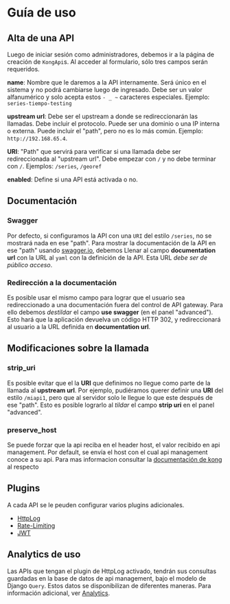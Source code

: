 # Guía de uso

## Alta de una API

Luego de iniciar sesión como administradores, debemos ir a la página de creación de `KongApi`s.
Al acceder al formulario, sólo tres campos serán requeridos.

**name**: Nombre que le daremos a la API internamente. Será único en el sistema y no podrá cambiarse luego de ingresado.
Debe ser un valor alfanumérico y solo acepta estos `- _ ~` caracteres especiales.
Ejemplo: `series-tiempo-testing`

**upstream url**: Debe ser el upstream a donde se redireccionarán las llamadas. Debe incluir el protocolo.
Puede ser una dominio o una IP interna o externa.
Puede incluir el "path", pero no es lo más común.
Ejemplo: `http://192.168.65.4`.

**URI**: "Path" que servirá para verificar si una llamada debe ser redireccionada al "upstream url".
Debe empezar con `/` y no debe terminar con `/`.
Ejemplos: `/series`, `/georef`

**enabled**: Define si una API está activada o no.


## Documentación

### Swagger

Por defecto, si configuramos la API con una `URI` del estilo `/series`, no se mostrará nada
en ese "path". Para mostrar la documentación de la API en ese "path" usando [swagger.io](http://swagger.io/), debemos
Llenar al campo **documentation url** con la URL al `yaml` con la definición de la API.
Esta URL _debe ser de público acceso_.

### Redirección a la documentación

Es posible usar el mismo campo para lograr que el usuario sea redireccionado a una documentación fuera del control de
API gateway. Para ello debemos _destildar_ el campo **use swagger** (en el panel "advanced").
Esto hará que la aplicación devuelva un código HTTP 302, y redireccionará al usuario a la URL definida en **documentation url**.

## Modificaciones sobre la llamada

### strip_uri

Es posible evitar que el la **URI** que definimos no llegue como parte de la llamada al **upstream url**.
Por ejemplo, pudiéramos querer definir una **URI** del estilo `/miapi1`, pero que al servidor solo le llegue lo que
este después de ese "path". Esto es posible lograrlo al _tildar_ el campo **strip uri** en el panel "advanced".

### preserve_host

Se puede forzar que la api reciba en el header host, el valor recibido en api management.
Por default, se envía el host con el cual api management conoce a su api. Para mas informacion consultar
la [documentación de kong](https://docs.konghq.com/0.12.x/proxy/#the-preserve_host-property) al respecto

## Plugins

A cada API se le peuden configurar varios plugins adicionales. 

- [HttpLog](plugins/http_log.md)
- [Rate-Limiting](plugins/rate_limiting.md)
- [JWT](plugins/jwt.md)

## Analytics de uso

Las APIs que tengan el plugin de HttpLog activado, tendrán sus consultas guardadas en la base de datos de api management, bajo el modelo de Django `Query`. Estos datos se disponibilizan de diferentes maneras. Para información adicional, ver [Analytics](./usage/analytics.md).
